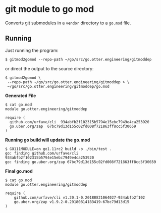 # git module to go mod

Converts git submodules in a `vendor` directory to a `go.mod` file.

## Running

Just running the program:

```
$ gitmod2gomod --repo-path ~/go/src/go.otter.engineering/gitmoddep
```

or direct the output to the source directory:

```
$ gitmod2gomod \
 --repo-path ~/go/src/go.otter.engineering/gitmoddep > \
 ~/go/src/go.otter.engineering/gitmoddep/go.mod
```

**Generated File**

```
$ cat go.mod
module go.otter.engineering/gitmoddep

require (
  github.com/urfave/cli  934abfb2f102315b5794e15ebc7949e4ca253920
  go.uber.org/zap  67bc79d13d155c02fd008f721863ff8cc5f30659
)
```

**Running go build will update the go.mod**

```
$ GO111MODULE=on go1.11rc2 build -o ./bin/test .
go: finding github.com/urfave/cli 934abfb2f102315b5794e15ebc7949e4ca253920
go: finding go.uber.org/zap 67bc79d13d155c02fd008f721863ff8cc5f30659
```

**Final go.mod**

```
$ cat go.mod
module go.otter.engineering/gitmoddep

require (
	github.com/urfave/cli v1.20.1-0.20180821064027-934abfb2f102
	go.uber.org/zap v1.9.2-0.20180814183419-67bc79d13d15
)
```
